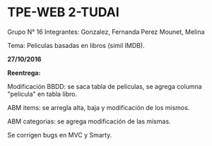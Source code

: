 # TPE-WEB 2-TUDAI

Grupo N° 16
Integrantes:
        Gonzalez, Fernanda 
		Perez Mounet, Melina

Tema: Peliculas basadas en libros (simil IMDB).

**27/10/2016**

**Reentrega:**

Modificación BBDD: se saca tabla de peliculas, se agrega columna "pelicula" en tabla libro.

ABM items: se arregla alta, baja y modificación de los mismos.

ABM categorias: se agrega modificación de las mismas.

Se corrigen bugs en MVC y Smarty.